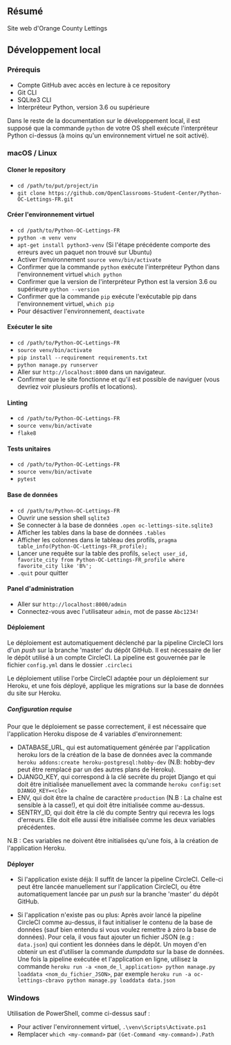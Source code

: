 ## Résumé

Site web d'Orange County Lettings

## Développement local

### Prérequis

- Compte GitHub avec accès en lecture à ce repository
- Git CLI
- SQLite3 CLI
- Interpréteur Python, version 3.6 ou supérieure

Dans le reste de la documentation sur le développement local, il est supposé que la commande `python` de votre OS shell exécute l'interpréteur Python ci-dessus (à moins qu'un environnement virtuel ne soit activé).

### macOS / Linux

#### Cloner le repository

- `cd /path/to/put/project/in`
- `git clone https://github.com/OpenClassrooms-Student-Center/Python-OC-Lettings-FR.git`

#### Créer l'environnement virtuel

- `cd /path/to/Python-OC-Lettings-FR`
- `python -m venv venv`
- `apt-get install python3-venv` (Si l'étape précédente comporte des erreurs avec un paquet non trouvé sur Ubuntu)
- Activer l'environnement `source venv/bin/activate`
- Confirmer que la commande `python` exécute l'interpréteur Python dans l'environnement virtuel
`which python`
- Confirmer que la version de l'interpréteur Python est la version 3.6 ou supérieure `python --version`
- Confirmer que la commande `pip` exécute l'exécutable pip dans l'environnement virtuel, `which pip`
- Pour désactiver l'environnement, `deactivate`

#### Exécuter le site

- `cd /path/to/Python-OC-Lettings-FR`
- `source venv/bin/activate`
- `pip install --requirement requirements.txt`
- `python manage.py runserver`
- Aller sur `http://localhost:8000` dans un navigateur.
- Confirmer que le site fonctionne et qu'il est possible de naviguer (vous devriez voir plusieurs profils et locations).

#### Linting

- `cd /path/to/Python-OC-Lettings-FR`
- `source venv/bin/activate`
- `flake8`

#### Tests unitaires

- `cd /path/to/Python-OC-Lettings-FR`
- `source venv/bin/activate`
- `pytest`

#### Base de données

- `cd /path/to/Python-OC-Lettings-FR`
- Ouvrir une session shell `sqlite3`
- Se connecter à la base de données `.open oc-lettings-site.sqlite3`
- Afficher les tables dans la base de données `.tables`
- Afficher les colonnes dans le tableau des profils, `pragma table_info(Python-OC-Lettings-FR_profile);`
- Lancer une requête sur la table des profils, `select user_id, favorite_city from
  Python-OC-Lettings-FR_profile where favorite_city like 'B%';`
- `.quit` pour quitter

#### Panel d'administration

- Aller sur `http://localhost:8000/admin`
- Connectez-vous avec l'utilisateur `admin`, mot de passe `Abc1234!`

#### Déploiement
Le déploiement est automatiquement déclenché par la pipeline CircleCI lors d'un *push* sur la branche 'master' du dépôt GitHub.
Il est nécessaire de lier le dépôt utilisé à un compte CircleCI. La pipeline est gouvernée par le fichier `config.yml` dans le dossier `.circleci`

Le déploiement utilise l'orbe CircleCI adaptée pour un déploiement sur Heroku, et une fois déployé, applique les migrations sur la base de données du site sur Heroku.

##### Configuration requise
Pour que le déploiement se passe correctement, il est nécessaire que l'application Heroku dispose de 4 variables d'environnement:
- DATABASE_URL, qui est automatiquement générée par l'application heroku lors de la création de la base de données avec la commande `heroku addons:create heroku-postgresql:hobby-dev` (N.B: hobby-dev peut être remplacé par un des autres plans de Heroku).
- DJANGO_KEY, qui correspond à la clé secrète du projet Django et qui doit être initialisée manuellement avec la commande `heroku config:set DJANGO_KEY=<clé>`
- ENV, qui doit être la chaîne de caractère `production` (N.B : La chaîne est sensible à la casse!), et qui doit être initialisée comme au-dessus.
- SENTRY_ID, qui doit être la clé du compte Sentry qui recevra les logs d'erreurs. Elle doit elle aussi être initialisée comme les deux variables précédentes.

N.B : Ces variables ne doivent être initialisées qu'une fois, à la création de l'application Heroku.

#### Déployer
- Si l'application existe déjà:
Il suffit de lancer la pipeline CircleCI. Celle-ci peut être lancée manuellement sur l'application CircleCI, ou être automatiquement lancée par un *push* sur la branche 'master' du dépôt GitHub.

- Si l'application n'existe pas ou plus:
Après avoir lancé la pipeline CircleCI comme au-dessus, il faut initialiser le contenu de la base de données (sauf bien entendu si vous voulez remettre à zéro la base de données).
Pour cela, il vous faut ajouter un fichier JSON (e.g : `data.json`) qui contient les données dans le dépôt. Un moyen d'en obtenir un est d'utiliser la commande *dumpdata* sur la base de données.
Une fois la pipeline exécutée et l'application en ligne, utilisez la commande `heroku run -a <nom_de_l_application> python manage.py loaddata <nom_du_fichier_JSON>`, par exemple `heroku run -a oc-lettings-cbravo python manage.py loaddata data.json`


### Windows

Utilisation de PowerShell, comme ci-dessus sauf :

- Pour activer l'environnement virtuel, `.\venv\Scripts\Activate.ps1` 
- Remplacer `which <my-command>` par `(Get-Command <my-command>).Path`
